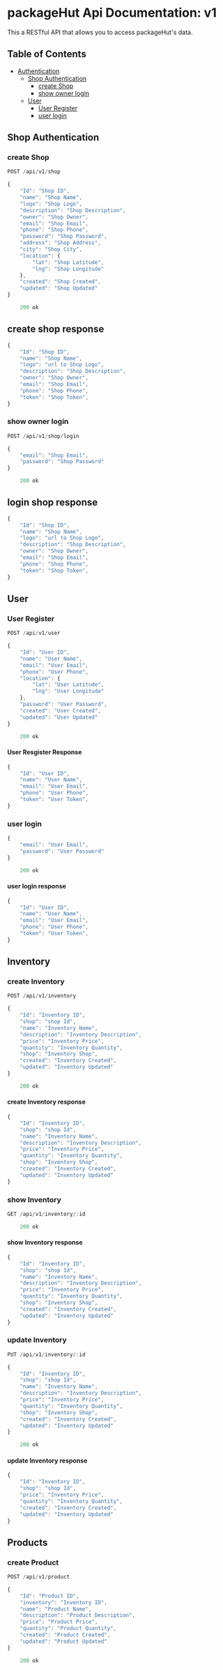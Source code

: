 # packageHut Api Documentation: v1

This a RESTful API that allows you to access packageHut's data.

## Table of Contents

- [Authentication](#authentication)
  - [Shop Authentication](#shop-authentication)
    - [create Shop](#create-shop)
    - [show owner login](#show-owner-login)
  - [User](#user)
    - [User Register](#user-register)
    - [user login][def]

## Shop Authentication

### create Shop

```js
POST /api/v1/shop
```

```js
{
    "Id": "Shop ID",
    "name": "Shop Name",
    "logo": "Shop Logo",
    "description": "Shop Description",
    "owner": "Shop Owner",
    "email": "Shop Email",
    "phone": "Shop Phone",
    "password": "Shop Password",
    "address": "Shop Address",
    "city": "Shop City",
    "location": {
        "lat": "Shop Latitude",
        "lng": "Shop Longitude"
    },
    "created": "Shop Created",
    "updated": "Shop Updated"
}
```

```js
    200 ok
```

## create shop response

```js
{
    "Id": "Shop ID",
    "name": "Shop Name",
    "logo": "url to Shop Logo",
    "description": "Shop Description",
    "owner": "Shop Owner",
    "email": "Shop Email",
    "phone": "Shop Phone",
    "token": "Shop Token",
}
```

### show owner login

```js
POST /api/v1/shop/login
```

```js
{
    "email": "Shop Email",
    "password": "Shop Password"
}
```

```js
    200 ok
```

## login shop response

```js
{
    "Id": "Shop ID",
    "name": "Shop Name",
    "logo": "url to Shop Logo",
    "description": "Shop Description",
    "owner": "Shop Owner",
    "email": "Shop Email",
    "phone": "Shop Phone",
    "token": "Shop Token",
}
```

## User

### User Register

```js
POST /api/v1/user
```

```js
{
    "Id": "User ID",
    "name": "User Name",
    "email": "User Email",
    "phone": "User Phone",
    "location": {
        "lat": "User Latitude",
        "lng": "User Longitude"
    },
    "password": "User Password",
    "created": "User Created",
    "updated": "User Updated"
}
```

```js
    200 ok
```

#### User Resgister Response

```js
{
    "Id": "User ID",
    "name": "User Name",
    "email": "User Email",
    "phone": "User Phone",
    "token": "User Token",
}
```

### user login

```js
{
    "email": "User Email",
    "password": "User Password"
}
```

```js
    200 ok
```

#### user login response

```js
{
    "Id": "User ID",
    "name": "User Name",
    "email": "User Email",
    "phone": "User Phone",
    "token": "User Token",
}
```

[def]: #user-login

## Inventory

### create Inventory

```js
POST /api/v1/inventory
```

```js
{
    "Id": "Inventory ID",
    "shop": "shop Id",
    "name": "Inventory Name",
    "description": "Inventory Description",
    "price": "Inventory Price",
    "quantity": "Inventory Quantity",
    "shop": "Inventory Shop",
    "created": "Inventory Created",
    "updated": "Inventory Updated"
}
```

```js
    200 ok
```

#### create Inventory response

```js
{
    "Id": "Inventory ID",
    "shop": "shop Id",
    "name": "Inventory Name",
    "description": "Inventory Description",
    "price": "Inventory Price",
    "quantity": "Inventory Quantity",
    "shop": "Inventory Shop",
    "created": "Inventory Created",
    "updated": "Inventory Updated"
}
```

### show Inventory

```js  
GET /api/v1/inventory/:id
```

```js
    200 ok
```

#### show Inventory response

```js
{
    "Id": "Inventory ID",
    "shop": "shop Id",
    "name": "Inventory Name",
    "description": "Inventory Description",
    "price": "Inventory Price",
    "quantity": "Inventory Quantity",
    "shop": "Inventory Shop",
    "created": "Inventory Created",
    "updated": "Inventory Updated"
}
```

### update Inventory

```js
PUT /api/v1/inventory/:id
```

```js
{
    "Id": "Inventory ID",
    "shop": "shop Id",
    "name": "Inventory Name",
    "description": "Inventory Description",
    "price": "Inventory Price",
    "quantity": "Inventory Quantity",
    "shop": "Inventory Shop",
    "created": "Inventory Created",
    "updated": "Inventory Updated"
}
```

```js
    200 ok
```

#### update Inventory response

```js
{
    "Id": "Inventory ID",
    "shop": "shop Id",
    "price": "Inventory Price",
    "quantity": "Inventory Quantity",
    "created": "Inventory Created",
    "updated": "Inventory Updated"
}
```

## Products

### create Product

```js
POST /api/v1/product
```

```js
{
    "Id": "Product ID",
    "inventory": "Inventory ID",
    "name": "Product Name",
    "description": "Product Description",
    "price": "Product Price",
    "quantity": "Product Quantity",
    "created": "Product Created",
    "updated": "Product Updated"
}
```

```js
    200 ok
```
